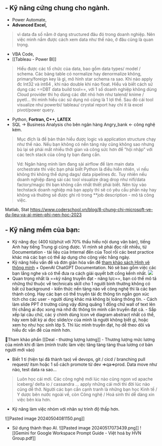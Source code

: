 
 ## - Kỹ năng cứng chung cho ngành.
- Power Automate, 
- **Advanced Excel,**
>  vì data đa số nằm ở dạng structured đâu đó trong doanh nghiệp. Nên việc mình nắm được cách xem data như thế nào, ở đâu cũng là quan trọng.

- VBA Code, 
- [[Tableau - Power BI]]
> Hiểu được các tổ chức của data, bao gồm data types/ model / schema. Các bảng table có normalize hay denormalize không, primary/foreign key là gì, mô hình star schema ra sao. Khi nào apply đc Int32 và int64 , khi nào double khi nào float. 
> Hiểu và biết cách sử dụng các ==DBT data build tool==, với 1 số doanh nghiệp không dùng Cloud provider thì họ dùng các dbt nhỏ hơn như talend/ knime / pyetl... thì mình hiểu các sử dụng nó cũng là 1 lợi thế. Sau đó cái tool visualize như powerbi/ tableau/ crystal report hay chí ít là excel pivot/power query. 

- Python, **Fortran, C++, LATEX**  
- SQL -> Business Analysis cho bên ngân hàng Angry_bank <- công nghệ kém.
> Mục đích là để bản thân hiểu được logic và application structure chạy như thế nào.  Nếu bạn không có nền tảng này cũng không sao nhưng bù lại sẽ phải mất nhiều thời gian và công sức hơn để "hội nhập" với các tech stack của công ty bạn đang cần.  
> 
> Vd: Ngân hàng mình làm đang sài airflow để làm main data orchestrate thì việc bạn phải biết Python là điều hiển nhiên, vì nếu không thì không thể dựng dags/ data pipelines đc. Tuy nhiên nếu doanh nghiệp đang sài các tool visualize drag drop như nifi/data factory/magic thì bạn không cần nhất thiết phải biết. Nên tùy vào techstack doanh nghiệp mà bạn apply thì sẽ có yêu cầu phần này hay không và thường sẽ được ghi rõ trong **job description - mô tả công việc.

Matlab, 
Stat
https://www.coderschool.vn/blog/8-chung-chi-microsoft-ve-du-lieu-va-ai-mien-phi-nen-hoc-2023

## - Kỹ năng mềm của bạn:
- Kỹ năng đọc (400 từ/phút với 70% thấu hiểu nội dung văn bản), tiếng Anh hay tiếng Trung gì cũng được. Vì mình sẽ phải đọc rất nhiều, từ Documentation - tài liệu của Internal đến của Tool rồi các best practice khác mà các bạn có thể áp dụng cho công việc hằng ngày.
- Kỹ năng hiểu vấn đề và đơn giản hóa vấn đề [tham khảo sách Hình vẽ thông minh](https://canho.com.vn/hinh-ve-thong-minh-tai-ban-2019-tai-ban-pdf/) + OpenAI ChatGPT Documentation. Nó sẽ bao gồm việc các bạn lắng nghe và có thể đưa ra cách giải quyết bớt cồng kềnh nhất.
  ![](https://sach.canho.com.vn/wp-content/uploads/2022/11/hinh-ve-thong-minh-1-5.jpg)
- Quan trọng nhất là ==kỹ năng truyền đạt - năng lực==, bạn có thể mô tả những thứ thuộc về technicals skill cho 1 người bình thường không có bất cứ background - kiến thức nền tảng nào về công nghệ thì là các bạn thành công. Hay các bạn có thể truyền tải đc thông tin ngắn gọn xúc tích cho các user - người dùng khác mà không bị loãng thông tin.
	   - Cách làm slide PPT ở trường cũng vậy đừng quăng 1 đống chữ wall of text lên thì chẳng ai đọc xong mà nhớ đc thông tin mình cần truyền đạt cả. 
	   - Sắp xếp lại câu chữ, các ý chính dùng Icon vẽ diagram abstract nhất có thể, hãy xem bất kỳ ai đọc slide/cv của mình là người không biết gì, hoặc xem họ như học sinh lớp 5. Thì lúc mình truyền đạt, họ dễ theo dõi và hiểu đc vấn đề của mình hơn.

📝Tham khảo phần [[Deal - thương lượng lương]] - Thương lượng mức lương của mình khi đi làm (mình trước làm việc tăng tàng tàng thua lương cơ bản người mới vào)

- Biết 1 tí (hiện tại đã thành tạo) về devops, git / cicd / branching pull request/ itsm hoặc 1 số cách promote từ dev =>qa=>prod. Data move như nào, test data ra sao...

>Luôn học cái mới. Các công nghệ mới lúc nào cũng ngon vd apache iceberg/ delta io / cassandra ... apply những cái mới thì đời lúc nào cũng dễ thở.
>	Người các bạn cần cạnh tranh là những bạn học Kinh tế / Y dược bên nước ngoài về, còn Công nghệ / Hoá sinh thì dễ dàng xin việc bên kia hơn.

- Kỹ năng làm việc nhóm với nhân sự trình độ thấp hơn.

![[Pasted image 20240504081150.png]]

- Sử dụng thành thạo AI.
![[Pasted image 20240517073439.png]]
![[Gemini for Google Workspace Prompt Guide - Việt hoá by HVN Group.pdf]]